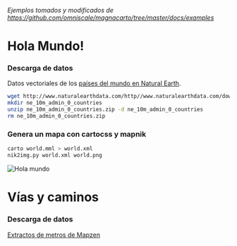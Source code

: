 _Ejemplos tomados y modificados de https://github.com/omniscale/magnacarto/tree/master/docs/examples_

# Hola Mundo!

### Descarga de datos

Datos vectoriales de los [países del mundo en Natural Earth](http://www.naturalearthdata.com/downloads/10m-cultural-vectors/10m-admin-0-countries/).

```bash
wget http://www.naturalearthdata.com/http//www.naturalearthdata.com/download/10m/cultural/ne_10m_admin_0_countries.zip
mkdir ne_10m_admin_0_countries
unzip ne_10m_admin_0_countries.zip -d ne_10m_admin_0_countries
rm ne_10m_admin_0_countries.zip
```

### Genera un mapa con cartocss y mapnik

```bash
carto world.mml > world.xml
nik2img.py world.xml world.png
```

![Hola
mundo](https://github.com/rodowi/geo-is-osm/blob/master/demos/cartocss/world.png)

# Vías y caminos

### Descarga de datos

[Extractos de metros de Mapzen](https://mapzen.com/data/metro-extracts)

